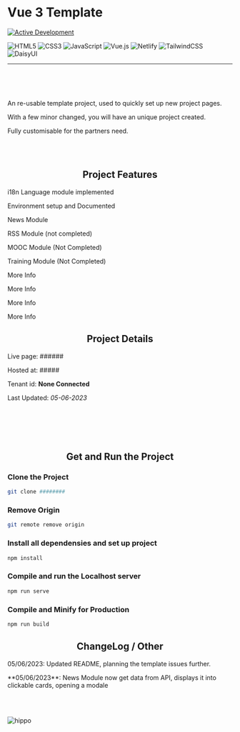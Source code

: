 # Vue 3 Template

<!-- Status of Project --->
[![Active Development](https://img.shields.io/badge/Maintenance%20Level-Actively%20Developed-brightgreen.svg)](https://gist.github.com/cheerfulstoic/d107229326a01ff0f333a1d3476e068d)

<!-- Languages, framwork and libraries used + hosting --->
![HTML5](https://img.shields.io/badge/html5-%23E34F26.svg?style=for-the-badge&logo=html5&logoColor=white)
![CSS3](https://img.shields.io/badge/css3-%231572B6.svg?style=for-the-badge&logo=css3&logoColor=white)
![JavaScript](https://img.shields.io/badge/javascript-%23323330.svg?style=for-the-badge&logo=javascript&logoColor=%23F7DF1E)
![Vue.js](https://img.shields.io/badge/vuejs-%2335495e.svg?style=for-the-badge&logo=vuedotjs&logoColor=%234FC08D)
![Netlify](https://img.shields.io/badge/netlify-%23000000.svg?style=for-the-badge&logo=netlify&logoColor=#00C7B7)
![TailwindCSS](https://img.shields.io/badge/tailwindcss-%2338B2AC.svg?style=for-the-badge&logo=tailwind-css&logoColor=white)
![DaisyUI](https://img.shields.io/badge/daisyui-5A0EF8?style=for-the-badge&logo=daisyui&logoColor=white)

***

<br>
<br>
<br>

<!-- Project Description --->
<p> An re-usable template project, used to quickly set up new project pages. </p>
<p> With a few minor changed, you will have an unique project created. </p>
<p> Fully customisable for the partners need. </p>

<br>
<br>

<!-- Modules --->
<h2 align="center"> Project Features </h2>
<p> i18n Language module implemented </p>
<p> Environment setup and Documented </p>
<p> News Module </p>
<p> RSS Module (not completed) </p>
<p> MOOC Module (Not Completed) </p>
<p> Training Module (Not Completed) </p>
<p> More Info </p>
<p> More Info </p>
<p> More Info </p>
<p> More Info </p>


<!-- Project Details --->
<h2 align="center">Project Details</h2>

Live page: ######

Hosted at: #####

Tenant id: <strong>None Connected</strong>

Last Updated: *05-06-2023*

<br>
<br>
<br>
<br>

<!-- How to Get and Run the Project --->
<h2 align="center">Get and Run the Project</h2>

### Clone the Project

```sh
git clone ########
```

### Remove Origin

```sh
git remote remove origin
```

### Install all dependensies and set up project

```sh
npm install
```
### Compile and run the Localhost server

```sh
npm run serve
```

### Compile and Minify for Production

```sh
npm run build
```

<!-- Project Details --->
<h2 align="center">ChangeLog / Other</h2>
<p>05/06/2023: Updated README, planning the template issues further. </p>
<p>**05/06/2023**: News Module now get data from API, displays it into clickable cards, opening a modale</p>

<br/>
<br/>

![hippo](https://media3.giphy.com/media/aUovxH8Vf9qDu/giphy.gif)

